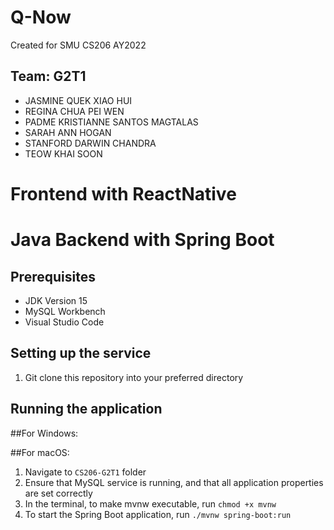 # Q-Now

Created for SMU CS206 AY2022

## Team: G2T1

- JASMINE QUEK XIAO HUI
- REGINA CHUA PEI WEN
- PADME KRISTIANNE SANTOS MAGTALAS
- SARAH ANN HOGAN
- STANFORD DARWIN CHANDRA
- TEOW KHAI SOON

# Frontend with ReactNative



# Java Backend with Spring Boot

## Prerequisites
- JDK Version 15
- MySQL Workbench
- Visual Studio Code

## Setting up the service
1. Git clone this repository into your preferred directory


## Running the application

##For Windows:



##For macOS:
1. Navigate to `CS206-G2T1` folder
2. Ensure that MySQL service is running, and that all application properties are set correctly
3. In the terminal, to make mvnw executable, run `chmod +x mvnw`
4. To start the Spring Boot application, run `./mvnw spring-boot:run`